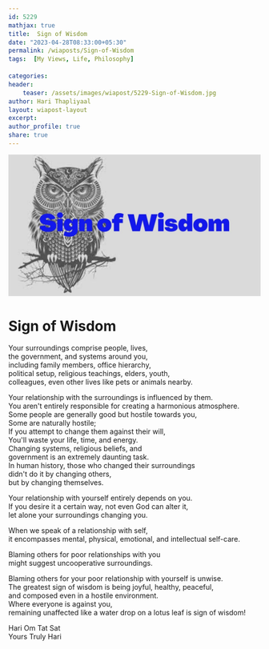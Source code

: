 ```yaml
---    
id: 5229    
mathjax: true    
title:  Sign of Wisdom      
date: "2023-04-28T08:33:00+05:30"    
permalink: /wiaposts/Sign-of-Wisdom   
tags:  [My Views, Life, Philosophy]     
    
categories:    
header:    
    teaser: /assets/images/wiapost/5229-Sign-of-Wisdom.jpg    
author: Hari Thapliyaal    
layout: wiapost-layout    
excerpt:    
author_profile: true    
share: true    
---    
```

    
![Dream Body and Physical Action](/assets/images/wiapost/5229-Sign-of-Wisdom.jpg)    
    
# Sign of Wisdom   
   
Your surroundings comprise people, lives,    
the government, and systems around you,    
including family members, office hierarchy,    
political setup, religious teachings, elders, youth,    
colleagues, even other lives like pets or animals nearby.    
    
Your relationship with the surroundings is influenced by them.    
You aren't entirely responsible for creating a harmonious atmosphere.    
Some people are generally good but hostile towards you,    
Some are naturally hostile;    
If you attempt to change them against their will,    
You'll waste your life, time, and energy.    
Changing systems, religious beliefs, and    
government is an extremely daunting task.    
In human history, those who changed their surroundings    
didn't do it by changing others,    
but by changing themselves.    
    
Your relationship with yourself entirely depends on you.    
If you desire it a certain way, not even God can alter it,    
let alone your surroundings changing you.    
    
When we speak of a relationship with self,    
it encompasses mental, physical, emotional, and intellectual self-care.    
    
Blaming others for poor relationships with you     
might suggest uncooperative surroundings.    
    
Blaming others for your poor relationship with yourself is unwise.    
The greatest sign of wisdom is being joyful, healthy, peaceful,    
and composed even in a hostile environment.     
Where everyone is against you,    
remaining unaffected like a water drop on a lotus leaf is sign of wisdom!    
    
    
    
Hari Om Tat Sat        
Yours Truly Hari